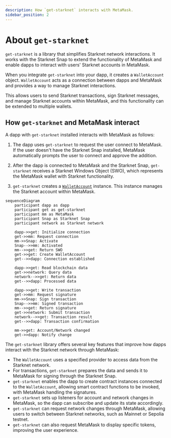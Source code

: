 ```yaml
---
description: How `get-starknet` interacts with MetaMask.
sidebar_position: 2
---
```


# About `get-starknet`

`get-starknet` is a library that simplifies Starknet network interactions.
It works with the Starknet Snap to extend the functionality of MetaMask and enable dapps to interact with users' Starknet accounts in MetaMask.

When you integrate `get-starknet` into your dapp, it creates a `WalletAccount` object. `WalletAccount` acts as a connection between dapps and MetaMask and provides a way to manage Starknet interactions.

This allows users to send Starknet transactions, sign Starknet messages, and manage Starknet accounts within MetaMask, and this functionality can be extended to multiple wallets.

## How `get-starknet` and MetaMask interact

A dapp with `get-starknet` installed interacts with MetaMask as follows:

1. The dapp uses `get-starknet` to request the user connect to MetaMask. If the user doesn't have the Starknet Snap installed, MetaMask automatically prompts the user to connect and approve the addition.

1. After the dapp is connected to MetaMask and the Starknet Snap, `get-starknet` receives a Starknet Windows Object (SWO), which represents the MetaMask wallet with Starknet functionality.

1. `get-starknet` creates a [`WalletAccount`](http://starknetjs.com/docs/guides/walletAccount/) instance. This instance manages the Starknet account within MetaMask.

```mermaid
sequenceDiagram
    participant dapp as dapp
    participant get as get-starknet
    participant mm as MetaMask
    participant Snap as Starknet Snap
    participant network as Starknet network
    
    dapp->>get: Initialize connection
    get->>mm: Request connection
    mm->>Snap: Activate
    Snap-->>mm: Activated
    mm-->>get: Return SWO
    get->>get: Create WalletAccount
    get-->>dapp: Connection established
    
    dapp->>get: Read blockchain data
    get->>network: Query data
    network-->>get: Return data
    get-->>dapp: Processed data
    
    dapp->>get: Write transaction
    get->>mm: Request signature
    mm->>Snap: Sign transaction
    Snap-->>mm: Signed transaction
    mm-->>get: Return signature
    get->>network: Submit transaction
    network-->>get: Transaction result
    get-->>dapp: Transaction confirmation
    
    mm->>get: Account/Network changed
    get->>dapp: Notify change
```

The `get-starknet` library offers several key features that improve how dapps interact with the Starknet network through MetaMask:

- The `WalletAccount` uses a specified provider to access data from the Starknet network.
- For transactions, `get-starknet` prepares the data and sends it to MetaMask for signing through the Starknet Snap.
- `get-starknet` enables the dapp to create contract instances connected to the `WalletAccount`, allowing smart contract functions to be invoked, with MetaMask handling the signatures.
- `get-starknet` sets up listeners for account and network changes in MetaMask, so the dapp can subscribe and update its state accordingly.
- `get-starknet` can request network changes through MetaMask, allowing users to switch between Starknet networks, such as Mainnet or Sepolia testnet.
- `get-starknet` can also request MetaMask to display specific tokens, improving the user experience.